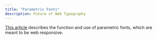 ```yaml
---
title: "Parametric Fonts"
description: Future of Web Typography
---
```

[This article](https://www.smashingmagazine.com/2017/09/new-font-technologies-improve-web/) describes the function and use of parametric fonts, which are meant to be web responsive. 

